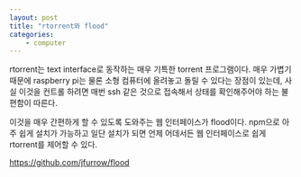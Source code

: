 ```yaml
---
layout: post
title: "rtorrent와 flood"
categories:
    - computer
---
```


rtorrent는 text interface로 동작하는 매우 기특한 torrent 프로그램이다. 매우 가볍기 때문에 raspberry pi는 물론 소형 컴퓨터에 올려놓고 돌릴 수 있다는 장점이 있는데, 사실 이것을 컨트롤 하려면 매번 ssh 같은 것으로 접속해서 상태를 확인해주어야 하는 불편함이 따른다.

이것을 매우 간편하게 할 수 있도록 도와주는 웹 인터페이스가 flood이다. npm으로 아주 쉽게 설치가 가능하고 일단 설치가 되면 언제 어데서든 웹 인터페이스로 쉽게 rtorrent를 제어할 수 있다. 

https://github.com/jfurrow/flood

